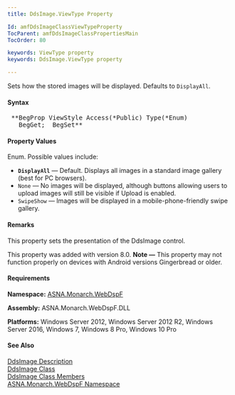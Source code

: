 ```yaml
---
title: DdsImage.ViewType Property

Id: amfDdsImageClassViewTypeProperty
TocParent: amfDdsImageClassPropertiesMain
TocOrder: 80

keywords: ViewType property
keywords: DdsImage.ViewType property

---
```


Sets how the stored images will be displayed. Defaults to <code>DisplayAll</code>.

#### Syntax
<pre class="prettyprint"> **BegProp ViewStyle Access(*Public) Type(*Enum)
   BegGet;  BegSet** </pre>

#### Property Values
Enum. Possible values include:

- **<code>DisplayAll</code>**  &#8212; Default.  Displays all images in a standard image gallery (best for PC browsers).
- <code>None</code> &#8212; No images will be displayed, although buttons allowing users to upload images will still be visible if Upload is enabled.
- <code>SwipeShow</code> &#8212; Images will be displayed in a mobile-phone-friendly swipe gallery.

#### Remarks
This property sets the presentation of the DdsImage control.

This property was added with version 8.0.
**Note &#8212;**  This property may not function properly on devices with Android versions Gingerbread or older.

#### Requirements
**Namespace:** [ASNA.Monarch.WebDspF](amfWebDspFNamespace.html)

**Assembly:** ASNA.Monarch.WebDspF.DLL

**Platforms:** Windows Server 2012, Windows Server 2012 R2, Windows Server 2016, Windows 7, Windows 8 Pro, Windows 10 Pro

#### See Also
[DdsImage Description](amfUnderstandingImageControls.html)<br /> [ DdsImage Class](amfDdsImageClass.html) <br /> [ DdsImage Class Members](amfDdsImageClassMembers.html) <br /> [ ASNA.Monarch.WebDspF Namespace](amfWebDspFNamespace.html) 
